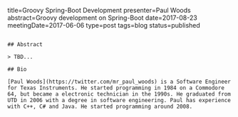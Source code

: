 title=Groovy Spring-Boot Development
presenter=Paul Woods
abstract=Groovy development on Spring-Boot
date=2017-08-23
meetingDate=2017-06-06
type=post
tags=blog
status=published
~~~~~~

## Abstract

> TBD...

## Bio

[Paul Woods](https://twitter.com/mr_paul_woods) is a Software Engineer for Texas Instruments. He started programming in 1984 on a Commodore 64, but became a electronic technician in the 1990s. He graduated from UTD in 2006 with a degree in software engineering. Paul has experience with C++, C# and Java. He started programming around 2008.
